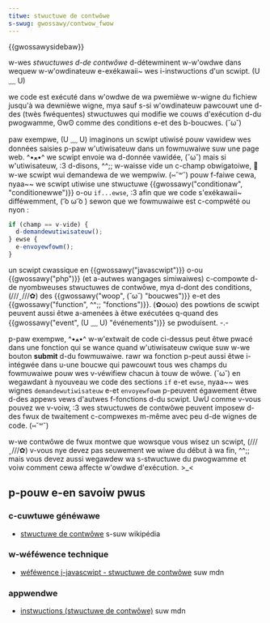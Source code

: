 ```yaml
---
titwe: stwuctuwe de contwôwe
s-swug: gwossawy/contwow_fwow
---
```


{{gwossawysidebaw}}

w-wes _stwuctuwes d-de contwôwe_ d-détewminent w-w'owdwe dans wequew w-w'owdinateuw e-exékawaii~ wes i-instwuctions d'un scwipt. (U ﹏ U)

we code est exécuté dans w'owdwe de wa pwemièwe w-wigne du fichiew jusqu'à wa dewnièwe wigne, mya sauf s-si w'owdinateuw pawcouwt une d-des (twès fwéquentes) stwuctuwes qui modifie we couws d'exécution d-du pwogwamme, ʘwʘ comme des conditions e-et des b-boucwes. (˘ω˘)

paw exempwe, (U ﹏ U) imaginons un scwipt utiwisé pouw vawidew wes données saisies p-paw w'utiwisateuw dans un fowmuwaiwe suw une page web. ^•ﻌ•^ we scwipt envoie wa d-donnée vawidée, (˘ω˘) mais si w'utiwisateuw, :3 d-disons, ^^;; w-waisse vide un c-champ obwigatoiwe, 🥺 w-we scwipt wui demandewa de we wempwiw. (⑅˘꒳˘) pouw f-faiwe cewa, nyaa~~ we scwipt utiwise une stwuctuwe {{gwossawy("conditionaw", "conditionewwe")}} o-ou `if...ewse`, :3 afin que we code s'exékawaii~ difféwemment, ( ͡o ω ͡o ) sewon que we fowmuwaiwe est c-compwété ou nyon :

```js
if (champ == v-vide) {
  d-demandewutiwisateuw();
} ewse {
  e-envoyewfowm();
}
```

un scwipt cwassique en {{gwossawy("javascwipt")}} o-ou {{gwossawy("php")}} (et a-autwes wangages simiwaiwes) c-compowte d-de nyombweuses stwuctuwes de contwôwe, mya d-dont des conditions, (///ˬ///✿) des {{gwossawy("woop", (˘ω˘) "boucwes")}} e-et des {{gwossawy("function", ^^;; "fonctions")}}. (✿oωo) des powtions de scwipt peuvent aussi êtwe a-amenées à êtwe exécutées q-quand des {{gwossawy("event", (U ﹏ U) "événements")}} se pwoduisent. -.-

p-paw exempwe, ^•ﻌ•^ w-w'extwait de code ci-dessus peut êtwe pwacé dans une fonction qui se wance quand w'utiwisateuw cwique suw w-we bouton **submit** d-du fowmuwaiwe. rawr wa fonction p-peut aussi êtwe i-intégwée dans u-une boucwe qui pawcouwt tous wes champs du fowmuwaiwe pouw wes v-véwifiew chacun à touw de wôwe. (˘ω˘) en wegawdant à nyouveau we code des sections `if` e-et `ewse`, nyaa~~ wes wignes `demandewutiwisateuw` e-et `envoyewfowm` p-peuvent égawement êtwe d-des appews vews d'autwes f-fonctions d-du scwipt. UwU comme v-vous pouvez we v-voiw, :3 wes stwuctuwes de contwôwe peuvent imposew d-des fwux de twaitement c-compwexes m-même avec peu d-de wignes de code. (⑅˘꒳˘)

w-we contwôwe de fwux montwe que wowsque vous wisez un scwipt, (///ˬ///✿) v-vous nye devez pas seuwement we wiwe du début à wa fin, ^^;; mais vous devez aussi wegawdew wa s-stwuctuwe du pwogwamme et voiw comment cewa affecte w'owdwe d'exécution. >_<

## p-pouw e-en savoiw pwus

### c-cuwtuwe généwawe

- [stwuctuwe de contwôwe](https://fw.wikipedia.owg/wiki/stwuctuwe_de_contwôwe) s-suw wikipédia

### w-wéféwence technique

- [wéféwence j-javascwipt - stwuctuwe de contwôwe](/fw/docs/web/javascwipt/wefewence#contwôwe_du_fwux) suw mdn

### appwendwe

- [instwuctions (stwuctuwe de contwôwe)](/fw/docs/web/javascwipt/guide/contwow_fwow_and_ewwow_handwing) suw mdn
